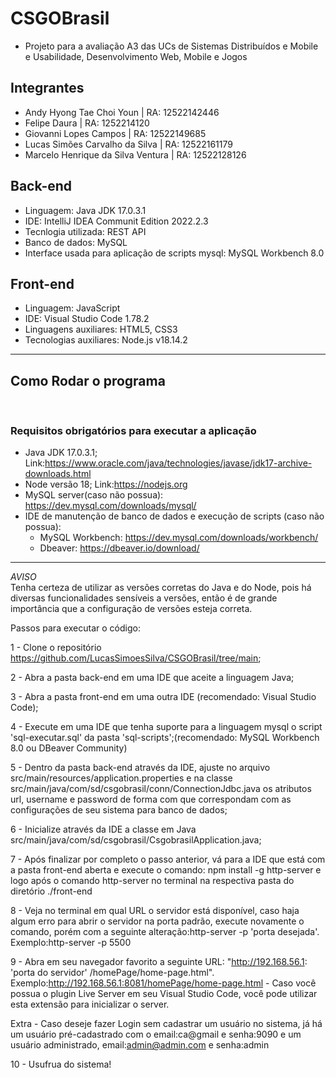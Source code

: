 # CSGOBrasil
- Projeto para a avaliação A3 das UCs de Sistemas Distribuídos e Mobile e Usabilidade, Desenvolvimento Web, Mobile e Jogos

## Integrantes
- Andy Hyong Tae Choi Youn | RA: 12522142446
- Felipe Daura | RA: 1252214120
- Giovanni Lopes Campos | RA: 12522149685
- Lucas Simões Carvalho da Silva | RA: 12522161179
- Marcelo Henrique da Silva Ventura | RA: 12522128126

## Back-end
- Linguagem: Java JDK 17.0.3.1
- IDE: IntelliJ IDEA Communit Edition 2022.2.3
- Tecnlogia utilizada: REST API
- Banco de dados: MySQL
- Interface usada para aplicação de scripts mysql: MySQL Workbench 8.0


## Front-end
- Linguagem: JavaScript
- IDE: Visual Studio Code 1.78.2
- Linguagens auxiliares: HTML5, CSS3
- Tecnologias auxiliares: Node.js v18.14.2

<hr>

## Como Rodar o programa
<br>

### Requisitos obrigatórios para executar a aplicação
- Java JDK 17.0.3.1; Link:https://www.oracle.com/java/technologies/javase/jdk17-archive-downloads.html
- Node versão 18; Link:https://nodejs.org
- MySQL server(caso não possua): https://dev.mysql.com/downloads/mysql/
- IDE de manutenção de banco de dados e execução de scripts (caso não possua):
    - MySQL Workbench: https://dev.mysql.com/downloads/workbench/
    - Dbeaver: https://dbeaver.io/download/

<hr>

*AVISO*<br>
Tenha certeza de utilizar as versões corretas do Java e do Node, pois há diversas funcionalidades sensíveis a versões, então é de grande importância que a configuração de versões esteja correta.

Passos para executar o código:

1 - Clone o repositório https://github.com/LucasSimoesSilva/CSGOBrasil/tree/main;

2 - Abra a pasta back-end em uma IDE que aceite a linguagem Java;

3 - Abra a pasta front-end em uma outra IDE (recomendado: Visual Studio Code);

4 - Execute em uma IDE que tenha suporte para a linguagem mysql o script 'sql-executar.sql' da pasta 'sql-scripts';(recomendado: MySQL Workbench 8.0 ou DBeaver Community)

5 - Dentro da pasta back-end através da IDE, ajuste no arquivo src/main/resources/application.properties e na classe src/main/java/com/sd/csgobrasil/conn/ConnectionJdbc.java os atributos url, username e password de forma com que correspondam com as configurações de seu sistema para banco de dados;

6 - Inicialize através da IDE a classe em Java src/main/java/com/sd/csgobrasil/CsgobrasilApplication.java;

7 - Após finalizar por completo o passo anterior, vá para a IDE que está com a pasta front-end aberta e execute o comando: npm install -g http-server e logo após o comando http-server no terminal na respectiva pasta do diretório ./front-end

8 - Veja no terminal em qual URL o servidor está disponível, caso haja algum erro para abrir o servidor na porta padrão, execute novamente o comando, porém com a seguinte alteração:http-server -p 'porta desejada'. Exemplo:http-server -p 5500

9 - Abra em seu navegador favorito a seguinte URL: "http://192.168.56.1: 'porta do servidor' /homePage/home-page.html". Exemplo:http://192.168.56.1:8081/homePage/home-page.html
    - Caso você possua o plugin Live Server em seu Visual Studio Code, você pode utilizar esta extensão para inicializar o server.

Extra - Caso deseje fazer Login sem cadastrar um usuário no sistema, já há um usuário pré-cadastrado com o email:ca@gmail e senha:9090 e um usuário administrado, email:admin@admin.com e senha:admin

10 - Usufrua do sistema!